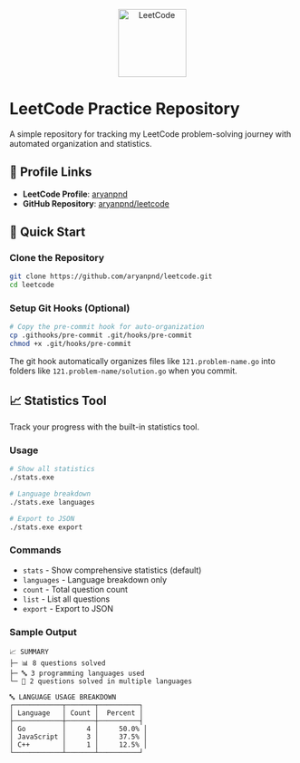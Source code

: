 <p align="center">
  <img src="https://leetcode.com/static/images/LeetCode_logo.png" alt="LeetCode" width="120"/>
</p>

# LeetCode Practice Repository

A simple repository for tracking my LeetCode problem-solving journey with automated organization and statistics.

## 👤 Profile Links

- **LeetCode Profile**: [aryanpnd](https://leetcode.com/u/aryanpnd)
- **GitHub Repository**: [aryanpnd/leetcode](https://github.com/aryanpnd/leetcode)

## 🚀 Quick Start

### Clone the Repository
```bash
git clone https://github.com/aryanpnd/leetcode.git
cd leetcode
```

### Setup Git Hooks (Optional)
```bash
# Copy the pre-commit hook for auto-organization
cp .githooks/pre-commit .git/hooks/pre-commit
chmod +x .git/hooks/pre-commit
```

The git hook automatically organizes files like `121.problem-name.go` into folders like `121.problem-name/solution.go` when you commit.

## 📈 Statistics Tool

Track your progress with the built-in statistics tool.

### Usage
```bash
# Show all statistics
./stats.exe

# Language breakdown
./stats.exe languages

# Export to JSON
./stats.exe export
```

### Commands
- `stats` - Show comprehensive statistics (default)
- `languages` - Language breakdown only
- `count` - Total question count
- `list` - List all questions
- `export` - Export to JSON

### Sample Output
```
📈 SUMMARY
├─ 📊 8 questions solved
├─ 🔤 3 programming languages used
└─ 🔁 2 questions solved in multiple languages

🔤 LANGUAGE USAGE BREAKDOWN
┌────────────┬───────┬──────────┐
│ Language   │ Count │  Percent │
├────────────┼───────┼──────────┤
│ Go         │     4 │     50.0% │
│ JavaScript │     3 │     37.5% │
│ C++        │     1 │     12.5% │
└────────────┴───────┴──────────┘
```